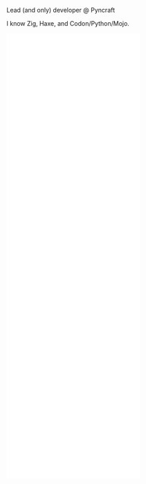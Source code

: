 Lead (and only) developer @ Pyncraft

I know Zig, Haxe, and Codon/Python/Mojo.


![Metrics](/github-metrics.svg)
